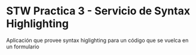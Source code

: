 STW Practica 3 - Servicio de Syntax Highlighting
=================================================

Aplicación que provee syntax higlighting para un código que se vuelca en un formulario

